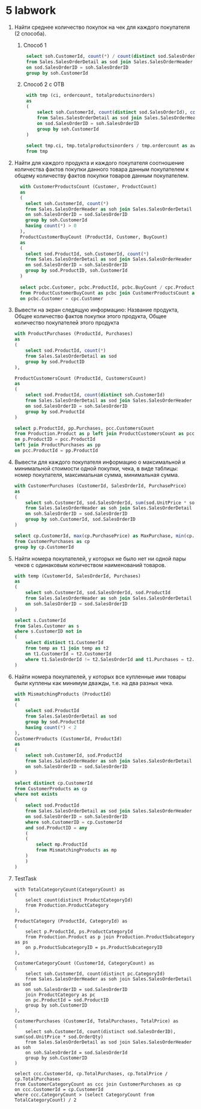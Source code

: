# 5 labwork

1.  Найти среднее количество покупок на чек для каждого покупателя (2 способа).
    1. Способ 1
       ``` sql
        select soh.CustomerId, count(*) / count(distinct sod.SalesOrderId) as 'avg'
        from Sales.SalesOrderDetail as sod join Sales.SalesOrderHeader as soh
        on sod.SalesOrderID = soh.SalesOrderID
        group by soh.CustomerId
       ```
    2. Способ 2 с ОТВ
       ``` sql
        with tmp (ci, ordercount, totalproductsinorders)
        as
        (
        	select soh.CustomerId, count(distinct sod.SalesOrderId), count(*)
        	from Sales.SalesOrderDetail as sod join Sales.SalesOrderHeader as soh
        	on sod.SalesOrderID = soh.SalesOrderID
        	group by soh.CustomerId
        )
        
        select tmp.ci, tmp.totalproductsinorders / tmp.ordercount as avgproducts
        from tmp
       ```
2. Найти для каждого продукта и каждого покупателя соотношение количества 
фактов покупки данного товара данным покупателем к общему количеству 
фактов покупки товаров данным покупателем.
    ``` sql
      with CustomerProductsCount (Customer, ProductCount)
      as
      (
      	select soh.CustomerId, count(*)
      	from Sales.SalesOrderHeader as soh join Sales.SalesOrderDetail as sod
      	on soh.SalesOrderID = sod.SalesOrderID
      	group by soh.CustomerId
        having count(*) > 0
      ),
      ProductCustomerBuyCount (ProductId, Customer, BuyCount)
      as
      (
      	select sod.ProductId, soh.CustomerId, count(*)
      	from Sales.SalesOrderDetail as sod join Sales.SalesOrderHeader as soh
      	on sod.SalesOrderID = soh.SalesOrderID
      	group by sod.ProductID, soh.CustomerId
      )
      
      select pcbc.Customer, pcbc.ProductId, pcbc.BuyCount / cpc.ProductCount as res
      from ProductCustomerBuyCount as pcbc join CustomerProductsCount as cpc
      on pcbc.Customer = cpc.Customer
    ```

3. Вывести на экран следящую информацию: Название продукта, Общее 
количество фактов покупки этого продукта, Общее количество покупателей 
этого продукта
    ``` sql
    with ProductPurchases (ProductId, Purchases)
    as
    (
        select sod.ProductId, count(*)
        from Sales.SalesOrderDetail as sod
        group by sod.ProductID
    ),
    
    ProductCustomersCount (ProductId, CustomersCount)
    as
    (
        select sod.ProductId, count(distinct soh.CustomerId)
        from Sales.SalesOrderDetail as sod join Sales.SalesOrderHeader as soh
        on sod.SalesOrderID = soh.SalesOrderID
        group by sod.ProductId
    )
    
    select p.ProductId, pp.Purchases, pcc.CustomersCount
    from Production.Product as p left join ProductCustomersCount as pcc 
    on p.ProductID = pcc.ProductId
    left join ProductPurchases as pp
    on pcc.ProductId = pp.ProductId
    ```

4.  Вывести для каждого покупателя информацию о максимальной и минимальной 
стоимости одной покупки, чека, в виде таблицы: номер покупателя, 
максимальная сумма, минимальная сумма.
    ``` sql
    with CustomerPurchases (CustomerId, SalesOrderId, PurchasePrice)
    as
    (
    	select soh.CustomerId, sod.SalesOrderId, sum(sod.UnitPrice * sod.OrderQty)
    	from Sales.SalesOrderHeader as soh join Sales.SalesOrderDetail as sod
    	on soh.SalesOrderID = sod.SalesOrderID
    	group by soh.CustomerId, sod.SalesOrderID
    )
    
    select cp.CustomerId, max(cp.PurchasePrice) as MaxPurchase, min(cp.PurchasePrice) as MinPurchase
    from CustomerPurchases as cp
    group by cp.CustomerId
    ```

5. Найти номера покупателей, у которых не было нет ни одной пары чеков с 
одинаковым количеством наименований товаров.
    ``` sql
    with temp (CustomerId, SalesOrderId, Purchases)
    as
    (
    	select soh.CustomerId, sod.SalesOrderId, sod.ProductId
    	from Sales.SalesOrderHeader as soh join Sales.SalesOrderDetail as sod
    	on soh.SalesOrderID = sod.SalesOrderID
    )
    
    select s.CustomerId
    from Sales.Customer as s
    where s.CustomerID not in
    (
    	select distinct t1.CustomerId
    	from temp as t1 join temp as t2
    	on t1.CustomerId = t2.CustomerId
    	where t1.SalesOrderId != t2.SalesOrderId and t1.Purchases = t2.Purchases
    )
    ```

6. Найти номера покупателей, у которых все купленные ими товары были 
куплены как минимум дважды, т.е. на два разных чека.
    ``` sql
    with MismatchingProducts (ProductId)
    as
    (
    	select sod.ProductId
    	from Sales.SalesOrderDetail as sod
    	group by sod.ProductId
    	having count(*) < 2
    ),
    CustomerProducts (CustomerId, ProductId)
    as
    (
    	select soh.CustomerId, sod.ProductId
    	from Sales.SalesOrderHeader as soh join Sales.SalesOrderDetail as sod
    	on soh.SalesOrderID = sod.SalesOrderID
    )
    
    select distinct cp.CustomerId
    from CustomerProducts as cp
    where not exists
    (
    	select sod.ProductId
    	from Sales.SalesOrderDetail as sod join Sales.SalesOrderHeader as soh
    	on sod.SalesOrderID = soh.SalesOrderID
    	where soh.CustomerID = cp.CustomerId 
    	and sod.ProductID = any 
    	(
    	(
    		select mp.ProductId
    		from MismatchingProducts as mp
    	)
    	)
    )
    ```

7. TestTask
    ```
    with TotalCategoryCount(CategoryCount) as
    (
    	select count(distinct ProductCategoryId)
    	from Production.ProductCategory
    ),
    
    ProductCategory (ProductId, CategoryId) as
    (
    	select p.ProductId, ps.ProductCategoryId
    	from Production.Product as p join Production.ProductSubcategory as ps
    	on p.ProductSubcategoryID = ps.ProductSubcategoryID
    ),
    
    CustomerCategoryCount (CustomerId, CategoryCount) as 
    (
    	select soh.CustomerId, count(distinct pc.CategoryId)
    	from Sales.SalesOrderHeader as soh join Sales.SalesOrderDetail as sod
    	on soh.SalesOrderID = sod.SalesOrderID
    	join ProductCategory as pc
    	on pc.ProductId = sod.ProductID
    	group by soh.CustomerID
    ),
    
    CustomerPurchases (CustomerId, TotalPurchases, TotalPrice) as 
    (
    	select soh.CustomerId, count(distinct sod.SalesOrderID), sum(sod.UnitPrice * sod.OrderQty)
    	from Sales.SalesOrderDetail as sod join Sales.SalesOrderHeader as soh
    	on soh.SalesOrderId = sod.SalesOrderId
    	group by soh.CustomerID
    )
    
    select ccc.CustomerId, cp.TotalPurchases, cp.TotalPrice / cp.TotalPurchases
    from CustomerCategoryCount as ccc join CustomerPurchases as cp
    on ccc.CustomerId = cp.CustomerId
    where ccc.CategoryCount > (select CategoryCount from TotalCategoryCount) / 2
    ```


